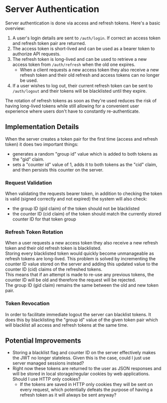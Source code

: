 # Server Authentication
Server authentication is done via access and refresh tokens. Here's a basic overview:

1. A user's login details are sent to `/auth/login`. If correct an access token and refresh token pair are returned.
2. The access token is short-lived and can be used as a bearer token to authorize API requests.
3. The refresh token is long-lived and can be used to retrieve a new access token from `/auth/refresh` when the old one expires.
    - When a client requests a new access token they also receive a new refresh token and their old refresh and access tokens can no longer be used.
4. If a user wishes to log out, their current refresh token can be sent to `/auth/logout` and their tokens will be blacklisted until they expire.

The rotation of refresh tokens as soon as they're used reduces the risk of having long-lived tokens while still
allowing for a convenient user experience where users don't have to constantly re-authenticate.

## Implementation Details
When the server creates a token pair for the first time (access and refresh token) it does two important things:
- generates a random "group id" value which is added to both tokens as the "gid" claim.
- sets a "counter id" value of 1, adds it to both tokens as the "cid" claim, and then persists this counter on the server.

### Request Validation
When validating the requests bearer token, in addition to checking the token is valid (signed correctly and not expired) the system will also check:
- the group ID (gid claim) of the token should not be blacklisted
- the counter ID (cid claim) of the token should match the currently stored counter ID for that token group

### Refresh Token Rotation
When a user requests a new access token they also receive a new refresh token and their old refresh token is blacklisted.  
Storing every blacklisted token would quickly become unmanageable as refresh tokens are long-lived. This problem is solved
by incrementing the counter ID value stored on the server and adding this updated value to the counter ID (cid) claims of the refreshed tokens.  
This means that if an attempt is made to re-use any previous tokens, the counter ID will be old and therefore the request will be rejected.  
The group ID (gid claim) remains the same between the old and new token pair.

### Token Revocation
In order to facilitate immediate logout the server can blacklist tokens. It does this by blacklisting the "group id" value
of the given token pair which will blacklist all access and refresh tokens at the same time.

## Potential Improvements
- Storing a blacklist flag and counter ID on the server effectively makes the JWT no longer stateless. Given this is the case, could I just use server managed sessions instead?
- Right now these tokens are returned to the user as JSON responses and will be stored in local storage/regular cookies by web applications. Should I use HTTP only cookies?
  - If the tokens are saved in HTTP only cookies they will be sent on every request, which potentially defeats the purpose of having a refresh token as it will always be sent anyway?
